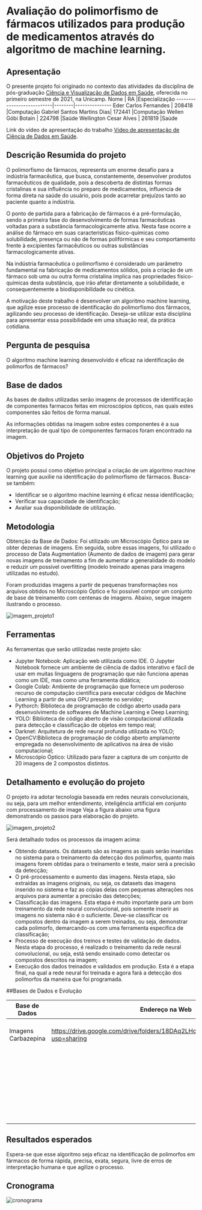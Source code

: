 # Avaliação do polimorfismo de fármacos utilizados para produção de medicamentos através do algoritmo de machine learning.
## Apresentação
  O presente projeto foi originado no contexto das atividades da disciplina de pós-graduação [Ciência e Visualização de Dados em Saúde](https://github.com/datasci4health/home), oferecida no primeiro semestre de 2021, na Unicamp.
Nome	                     |   RA	  |Especialização
---------------------------|--------|---------------
Eder Carlos Fernandes	     | 208418	|Computação
Gabriel Santos Martins Dias| 172441	|Computação
Wellen Góbi Botain         | 224798 |Saúde
Wellington Cesar Alves     | 261819 |Saúde

Link do video de apresentação do trabalho 
[Video de apresentação de Ciência de Dados em Saúde](https://youtu.be/IGkQDs6klbo).

## Descrição Resumida do projeto 

   O polimorfismo de fármacos, representa um enorme desafio para a indústria farmacêutica, que busca, constantemente, desenvolver produtos farmacêuticos de qualidade, pois a descoberta de distintas formas cristalinas e sua influência no preparo de medicamentos, influencia de forma direta na saúde do usuário, pois pode acarretar prejuízos tanto ao paciente quanto a indústria.
  
   O ponto de partida para a fabricação de fármacos é a pré-formulação, sendo a primeira fase do desenvolvimento de formas farmacêuticas voltadas para a substância farmacologicamente ativa. Nesta fase ocorre a análise do fármaco em suas características físico-químicas como solubilidade, presença ou não de formas polifórmicas e seu comportamento frente à excipientes farmacêuticos ou outras substâncias farmacologicamente ativas.
  
   Na indústria farmacêutica o polimorfismo é considerado um parâmetro fundamental na fabricação de medicamentos sólidos, pois a criação de um fármaco sob uma ou outra forma cristalina implica nas propriedades físico-químicas desta substância, que irão afetar diretamente a solubilidade, e consequentemente a biodisponibilidade ou cinética.
  
   A motivação deste trabalho é desenvolver um algoritmo machine learning, que agilize esse processo de identificação do polimorfismo dos fármacos, agilizando seu processo de identificação. Deseja-se utilizar esta disciplina para apresentar essa possibilidade em uma situação real, da prática cotidiana.
## Pergunta de pesquisa

O algoritmo machine learning desenvolvido é eficaz na identificação de polimorfos de fármacos?

## Base de dados 

As bases de dados utilizadas serão imagens de processos de identificação de componentes farmacos feitas em microscópios ópticos, nas quais estes componentes são feitos de forma manual. 

As informações obtidas na imagem sobre estes componentes é a sua interpretação de qual tipo de componentes farmacos foram encontrado na imagem.

## Objetivos do Projeto

O projeto possui como objetivo principal a criação de um algoritmo machine learning que auxilie na identificação do polimorfismo de fármacos. Busca-se também:

* Identificar se o algoritmo machine learning é eficaz nessa identificação;
* Verificar sua capacidade de identificação;
* Avaliar sua disponibilidade de utilização.

## Metodologia 

  Obtenção da Base de Dados: Foi utilizado um Microscópio Óptico para se obter dezenas de imagens. Em seguida, sobre essas imagens, foi utilizado o processo de Data Augmentation (Aumento de dados de imagem) para gerar novas imagens de treinamento a fim de aumentar a generalidade do modelo e reduzir um possível overfitting (modelo treinado apenas para imagens utilizadas no estudo). 
  
  Foram produzidas imagens a partir de pequenas transformações nos arquivos obtidos no Microscópio Óptico e foi possível compor um conjunto de base de treinamento com centenas de imagens. 
Abaixo, segue imagem ilustrando o processo.

![imagem_projeto1](https://user-images.githubusercontent.com/25067632/113519352-fd5c8f00-9561-11eb-9cf8-d5b48720f447.jpg)

## Ferramentas

  As ferramentas que serão utilizadas neste projeto são:
  
  * Jupyter Notebook: Aplicação web utilizada como IDE. O Jupyter Notebook fornece um ambiente de ciência de dados interativo e fácil de usar em muitas linguagens de programação que não funciona apenas como um IDE, mas como uma  ferramenta didática;
  * Google Colab: Ambiente de programação que fornece um poderoso recurso de computação científica  para executar códigos de Machine Learning a partir de uma GPU presente no servidor;
  * Pythorch: Biblioteca de programação de código aberto usada para desenvolvimento de softwares de Machine Learning e Deep Learning;
  * YOLO: Biblioteca de código aberto de visão computacional utilizada para detecção e classificação de objetos em tempo real;
  * Darknet: Arquitetura de rede neural profunda utilizada no YOLO;
  * OpenCV:Biblioteca de programação de código aberto amplamente empregada no desenvolvimento de aplicativos na área de visão computacional;
  * Microscópio Óptico: Utilizado para fazer a captura de um conjunto de 20 imagens de 2 compostos distintos. 

## Detalhamento e evolução do projeto

O projeto ira adotar tecnologia baseada em redes neurais convolucionais, ou seja, para um melhor entendimento, inteligência artificial em conjunto com processamento de image
Veja a figura abaixo uma figura demonstrando os passos para elaboração do projeto.

![imagem_projeto2](https://user-images.githubusercontent.com/25067632/113519557-6d1f4980-9563-11eb-8c51-af6f37edc15c.jpg)

Será detalhado todos os processos da imagem acima:

* Obtendo datasets. Os datasets são as imagens as quais serão inseridas no sistema para o treinamento da detecção dos polimorfos, quanto mais imagens forem obtidas para o treinamento e teste, maior será a precisão da detecção;
* O pré-processamento e aumento das imagens. Nesta etapa, são extraídas as imagens originais, ou seja, os datasets das imagens inserido no sistema e faz as cópias delas com pequenas alterações nos arquivos para aumentar a precisão das detecções;
* Classificação das imagens. Esta etapa é muito importante para um bom treinamento da rede neural convolucional, pois somente inserir as imagens no sistema não é o suficiente. Deve-se classificar os compostos dentro da imagem a serem treinados, ou seja, demonstrar cada polimorfo, demarcando-os com uma ferramenta específica de classificação;
* Processo de execução dos treinos e testes de validação de dados. Nesta etapa do processo, é realizado o treinamento da rede neural convolucional, ou seja, está sendo ensinado como detectar os compostos descritos na imagem;
* Execução dos dados treinados e validados em produção. Esta é a etapa final, na qual a rede neural foi treinada e agora fará a detecção dos polimorfos da maneira que foi programada. 

##Bases de Dados e Evolução

Base de Dados              |  Endereço na Web  |Especialização
---------------------------|-------------------|---------------
Imagens Carbazepina        | https://drive.google.com/drive/folders/18DAq2LHdic0h5BrjEQ0FzsVOsHl3ztD3?usp=sharing	           |Imagens tirados diretos do microscopio forma 1 e 3,
                           | 	                 |foi separado as imagens de treino e teste, 
                           |                   |utilizando redes neurais convolucionais para destecção dos farmacos.

## Resultados esperados

  Espera-se que esse algoritmo seja eficaz na identificação de polimorfos em fármacos de forma rápida, precisa, exata, segura, livre de erros de interpretação humana e que agilize o processo.
  
## Cronograma

![cronograma](https://user-images.githubusercontent.com/25067632/113520254-27b14b00-9568-11eb-9a95-017eb2a383a7.jpg)












